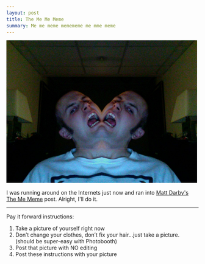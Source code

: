 ```yaml
---
layout: post
title: The Me Me Meme
summary: Me me meme memememe me mme meme
---
```


<img src="/images/articles/life/me-me-meme.jpg" width="500" height="375">

I was running around on the Internets just now and ran into [Matt Darby's](http://blog.matt-darby.com/) [The Me Meme](http://blog.matt-darby.com/2008/10/04/the-me-meme/) post. Alright, I'll do it.

---

Pay it forward instructions:

1. Take a picture of yourself right now
2. Don’t change your clothes, don’t fix your hair…just take a picture. (should be super-easy with Photobooth)
3. Post that picture with NO editing
4. Post these instructions with your picture

